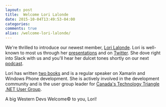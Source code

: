 ```yaml
---
layout: post
title:  Welcome Lori Lalonde
date: 2015-10-04T13:49:53-04:00
categories:
comments: true
alias: /welcome-lori-lalonde/
---
```


We're thrilled to introduce our newest member, [Lori Lalonde](http://www.westerndevs.com/bios/lori_lalonde). Lori is well-known to most us through her [presentations](http://solola.ca/speaking/) and on [Twitter](https://twitter.com/loriblalonde). She dove right into Slack with us and you'll hear her dulcet tones shortly on our next [podcast](http://www.westerndevs.com/podcasts/).

<!--more-->
  
Lori has written [two books](http://www.westerndevs.com/whatwevedone) and is a regular speaker on Xamarin and Windows Phone development. She is actively involved in the development community and is the user group leader for [Canada's Technology Triangle .NET User Group](http://meetup.com/cttdnug).

A big Western Devs Welcome&copy; to you, Lori!